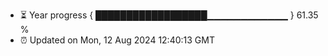 - ⏳ Year progress { ██████████████████▁▁▁▁▁▁▁▁▁▁▁▁ } 61.35 %
- ⏰ Updated on Mon, 12 Aug 2024 12:40:13 GMT

